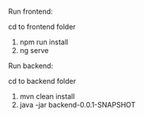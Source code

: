 Run frontend:

cd to frontend folder

1. npm run install
2. ng serve


Run backend:

cd to backend folder

1. mvn clean install
2. java -jar backend-0.0.1-SNAPSHOT